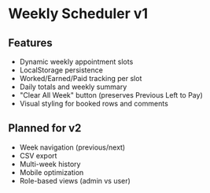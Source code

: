 # Weekly Scheduler v1

## Features
- Dynamic weekly appointment slots
- LocalStorage persistence
- Worked/Earned/Paid tracking per slot
- Daily totals and weekly summary
- "Clear All Week" button (preserves Previous Left to Pay)
- Visual styling for booked rows and comments

## Planned for v2
- Week navigation (previous/next)
- CSV export
- Multi-week history
- Mobile optimization
- Role-based views (admin vs user)